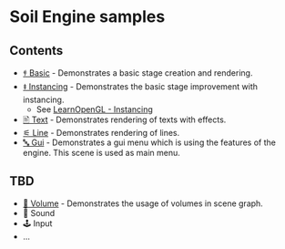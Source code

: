 # Soil Engine samples

## Contents

* [𐇲 Basic](src/basic) - Demonstrates a basic stage creation and rendering.
* [⯒ Instancing](src/instancing) - Demonstrates the basic stage improvement with
  instancing.
    * See [LearnOpenGL - Instancing](https://learnopengl.com/Advanced-OpenGL/Instancing)
* [🖹 Text](src/text) - Demonstrates rendering of texts with effects.
* [⚟ Line](src/line) - Demonstrates rendering of lines.
* [🔤 Gui](src/gui) - Demonstrates a gui menu which is using the features of the engine. This scene is used as main menu.

## TBD

* [💠 Volume](src/volume) - Demonstrates the usage of volumes in scene graph.
* 🎵 Sound
* 🕹 Input
* ...
